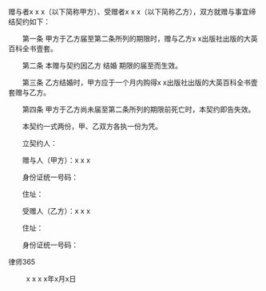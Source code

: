
 赠与者x x x（以下简称甲方）、受赠者x x x（以下简称乙方），双方就赠与事宜缔结契约如下：

　　第一条 甲方于乙方届至第二条所列的期限时，赠与乙方x x出版社出版的大英百科全书壹套。

　　第二条 本赠与契约因乙方
结婚
期限的届至而生效。

　　第三条 乙方结婚时，甲方应于一个月内购得x x出版社出版的大英百科全书壹套赠与乙方。

　　第四条 甲方于乙方尚未届至第二条所列的期限前死亡时，本契约即告失效。

　　本契约一式两份，甲、乙双方各执一份为凭。

　　立契约人：

　　赠与人（甲方）：x x x

　　身份证统一号码：

　　住址：

　　受赠人（乙方）：x x x

　　住址：

　　身份证统一号码：





 
律师365






　                                                    　 x x x x年x月x日 


 

 
 
 
 
 
  


  
 

  


  


  
 
 
 
 

